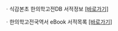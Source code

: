 ㆍ식감본초 한의학고전DB 서적정보 [[바로가기]](https://mediclassics.kr/books/181)

ㆍ한의학고전국역서 eBook 서적목록 [[바로가기]](https://info.mediclassics.kr/bookshelf/list/eBook/list)
